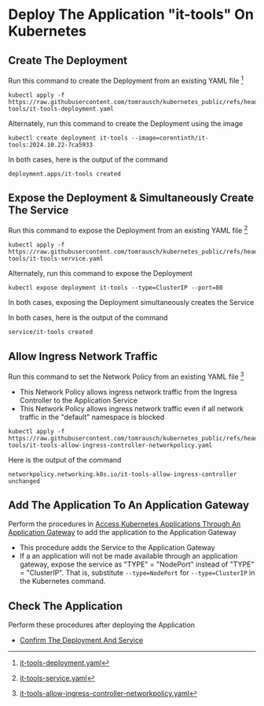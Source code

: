# Deploy The Application "it-tools" On Kubernetes

## Create The Deployment
Run this command to create the Deployment from an existing YAML file [^it-tools-deployment.yaml]
```
kubectl apply -f https://raw.githubusercontent.com/tomrausch/kubernetes_public/refs/heads/main/src/it-tools/it-tools-deployment.yaml
```
[^it-tools-deployment.yaml]: [it-tools-deployment.yaml](https://github.com/tomrausch/kubernetes_public/blob/main/src/it-tools/it-tools-deployment.yaml)

Alternately, run this command to create the Deployment using the image
```
kubectl create deployment it-tools --image=corentinth/it-tools:2024.10.22-7ca5933
```

In both cases, here is the output of the command
```
deployment.apps/it-tools created
``` 
 
## Expose the Deployment & Simultaneously Create The Service
Run this command to expose the Deployment from an existing YAML file [^it-tools-service.yaml]
```
kubectl apply -f https://raw.githubusercontent.com/tomrausch/kubernetes_public/refs/heads/main/src/it-tools/it-tools-service.yaml
```
[^it-tools-service.yaml]: [it-tools-service.yaml](https://github.com/tomrausch/kubernetes_public/blob/main/src/it-tools/it-tools-service.yaml)

Alternately, run this command to expose the Deployment 
```
kubectl expose deployment it-tools --type=ClusterIP --port=80
```

In both cases, exposing the Deployment simultaneously creates the Service

In both cases, here is the output of the command
```
service/it-tools created
``` 

## Allow Ingress Network Traffic
Run this command to set the Network Policy from an existing YAML file [^it-tools-allow-ingress-controller-networkpolicy.yaml]
- This Network Policy allows ingress network traffic from the Ingress Controller to the Application Service
- This Network Policy allows ingress network traffic even if all network traffic in the "default" namespace is blocked
```
kubectl apply -f https://raw.githubusercontent.com/tomrausch/kubernetes_public/refs/heads/main/src/it-tools/it-tools-allow-ingress-controller-networkpolicy.yaml
```
[^it-tools-allow-ingress-controller-networkpolicy.yaml]: [it-tools-allow-ingress-controller-networkpolicy.yaml](https://github.com/tomrausch/kubernetes_public/blob/main/src/it-tools/it-tools-allow-ingress-controller-networkpolicy.yaml)

Here is the output of the command
```
networkpolicy.networking.k8s.io/it-tools-allow-ingress-controller unchanged
```


## Add The Application To An Application Gateway
Perform the procedures in [Access Kubernetes Applications Through An Application Gateway](https://github.com/tomrausch/kubernetes_public/blob/7245f5e7dda852ffa6ef40769669db586e52046d/doc/Access%20Kubernetes%20Applications%20Through%20An%20Application%20Gateway.md) to add the application to the Application Gateway
- This procedure adds the Service to the Application Gateway
- If a an application will not be made available through an application gateway, expose the service as "TYPE" = "NodePort" instead of "TYPE" = "ClusterIP". That is, substitute ```--type=NodePort``` for ```--type=ClusterIP``` in the Kubernetes command.

## Check The Application
Perform these procedures after deploying the Application
- [Confirm The Deployment And Service](https://github.com/tomrausch/kubernetes_public/blob/9569089708b8f66adc3a30add0f74f5c53544dd3/doc/Confirm%20The%20Deployment%20And%20Service.md) 

